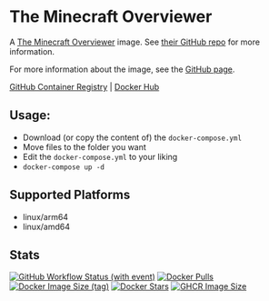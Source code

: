 # The Minecraft Overviewer

A [The Minecraft Overviewer](https://github.com/GregoryAM-SP/The-Minecraft-Overviewer) image. See [their GitHub repo](https://github.com/GregoryAM-SP/The-Minecraft-Overviewer) for more information.

For more information about the image, see the [GitHub page](https://github.com/Zottelchen/docker-container/overviewer).

[GitHub Container Registry](https://github.com/users/Zottelchen/packages/container/package/overviewer) | [Docker Hub](https://hub.docker.com/r/zottelchen/overviewer)

## Usage:

- Download (or copy the content of) the `docker-compose.yml`
- Move files to the folder you want
- Edit the `docker-compose.yml` to your liking
- `docker-compose up -d`

## Supported Platforms

- linux/arm64
- linux/amd64

## Stats

[![GitHub Workflow Status (with event)](https://img.shields.io/github/actions/workflow/status/zottelchen/docker-container/overviewer.yml?logo=github)](https://github.com/Zottelchen/docker-container/actions/workflows/overviewer.yml)
[![Docker Pulls](https://img.shields.io/docker/pulls/zottelchen/overviewer?logo=docker)](https://hub.docker.com/r/zottelchen/overviewer)
[![Docker Image Size (tag)](https://img.shields.io/docker/image-size/zottelchen/overviewer/latest?logo=docker)](https://hub.docker.com/r/zottelchen/overviewer)
[![Docker Stars](https://img.shields.io/docker/stars/zottelchen/overviewer?label=%E2%AD%90%20DOCKER%20STARS)](https://hub.docker.com/r/zottelchen/overviewer)
[![GHCR Image Size](https://ghcr-badge.egpl.dev/zottelchen/overviewer/size)](https://github.com/users/Zottelchen/packages/container/package/overviewer)
